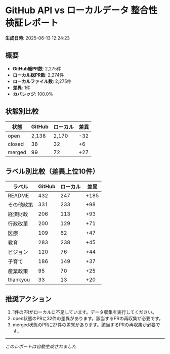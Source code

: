 # GitHub API vs ローカルデータ 整合性検証レポート

**生成日時**: 2025-06-13 12:24:23

## 概要

- **GitHub総PR数**: 2,275件
- **ローカル総PR数**: 2,274件
- **ローカルファイル数**: 2,275件
- **差異**: 1件
- **カバレッジ**: 100.0%

## 状態別比較

| 状態 | GitHub | ローカル | 差異 |
|------|--------|----------|------|
| open | 2,138 | 2,170 | -32 |
| closed | 38 | 32 | +6 |
| merged | 99 | 72 | +27 |

## ラベル別比較（差異上位10件）

| ラベル | GitHub | ローカル | 差異 |
|--------|--------|----------|------|
| README | 432 | 247 | +185 |
| その他政策 | 331 | 233 | +98 |
| 経済財政 | 206 | 113 | +93 |
| 行政改革 | 200 | 129 | +71 |
| 医療 | 109 | 62 | +47 |
| 教育 | 283 | 238 | +45 |
| ビジョン | 120 | 76 | +44 |
| 子育て | 186 | 149 | +37 |
| 産業政策 | 95 | 70 | +25 |
| thankyou | 33 | 13 | +20 |

## 推奨アクション

1. 1件のPRがローカルに不足しています。データ収集を実行してください。
2. open状態のPRに32件の差異があります。該当するPRの再収集が必要です。
3. merged状態のPRに27件の差異があります。該当するPRの再収集が必要です。

---
*このレポートは自動生成されました*